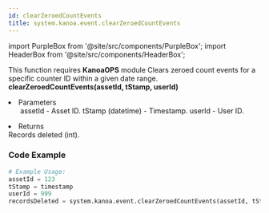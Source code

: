 ```yaml
---
id: clearZeroedCountEvents
title: system.kanoa.event.clearZeroedCountEvents
---
```


import PurpleBox from '@site/src/components/PurpleBox';
import HeaderBox from '@site/src/components/HeaderBox';

<PurpleBox>This function requires <b>KanoaOPS</b> module</PurpleBox>
<HeaderBox header="Description">
    Clears zeroed count events for a specific counter ID within a given date range.
</HeaderBox>
<HeaderBox header="Syntax">
    <b>clearZeroedCountEvents(assetId, tStamp, userId)</b>
    <li>Parameters <br />
        <ul>
            assetId - Asset ID.
            tStamp (datetime) - Timestamp.
            userId - User ID.
        </ul>
    </li>
    <li>Returns <br />
        Records deleted (int).
    </li>
</HeaderBox>

### Code Example

```python
# Example Usage:
assetId = 123
tStamp = timestamp
userId = 999
recordsDeleted = system.kanoa.event.clearZeroedCountEvents(assetId, tStamp, userId)
